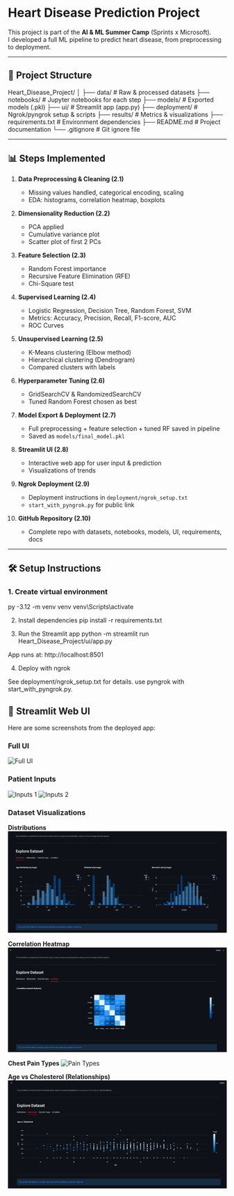 # Heart Disease Prediction Project

This project is part of the **AI & ML Summer Camp** (Sprints x Microsoft).  
I developed a full ML pipeline to predict heart disease, from preprocessing to deployment.

---

## 🚀 Project Structure
Heart_Disease_Project/
│
├── data/ # Raw & processed datasets
├── notebooks/ # Jupyter notebooks for each step
├── models/ # Exported models (.pkl)
├── ui/ # Streamlit app (app.py)
├── deployment/ # Ngrok/pyngrok setup & scripts
├── results/ # Metrics & visualizations
├── requirements.txt # Environment dependencies
├── README.md # Project documentation
└── .gitignore # Git ignore file

---

## 📊 Steps Implemented
1. **Data Preprocessing & Cleaning (2.1)**  
   - Missing values handled, categorical encoding, scaling  
   - EDA: histograms, correlation heatmap, boxplots  

2. **Dimensionality Reduction (2.2)**  
   - PCA applied  
   - Cumulative variance plot  
   - Scatter plot of first 2 PCs  

3. **Feature Selection (2.3)**  
   - Random Forest importance  
   - Recursive Feature Elimination (RFE)  
   - Chi-Square test  

4. **Supervised Learning (2.4)**  
   - Logistic Regression, Decision Tree, Random Forest, SVM  
   - Metrics: Accuracy, Precision, Recall, F1-score, AUC  
   - ROC Curves  

5. **Unsupervised Learning (2.5)**  
   - K-Means clustering (Elbow method)  
   - Hierarchical clustering (Dendrogram)  
   - Compared clusters with labels  

6. **Hyperparameter Tuning (2.6)**  
   - GridSearchCV & RandomizedSearchCV  
   - Tuned Random Forest chosen as best  

7. **Model Export & Deployment (2.7)**  
   - Full preprocessing + feature selection + tuned RF saved in pipeline  
   - Saved as `models/final_model.pkl`  

8. **Streamlit UI (2.8)** 
   - Interactive web app for user input & prediction  
   - Visualizations of trends  

9. **Ngrok Deployment (2.9)**  
   - Deployment instructions in `deployment/ngrok_setup.txt`  
   - `start_with_pyngrok.py` for public link  

10. **GitHub Repository (2.10)**  
    - Complete repo with datasets, notebooks, models, UI, requirements, docs  

---

## 🛠️ Setup Instructions
### 1. Create virtual environment

py -3.12 -m venv venv
venv\Scripts\activate

2. Install dependencies
pip install -r requirements.txt

3. Run the Streamlit app
python -m streamlit run Heart_Disease_Project/ui/app.py


App runs at: http://localhost:8501

4. Deploy with ngrok

See deployment/ngrok_setup.txt for details.
use pyngrok with start_with_pyngrok.py.

## 📸 Streamlit Web UI

Here are some screenshots from the deployed app:

### Full UI
![Full UI](screenshots/ui_full.jpg)

### Patient Inputs
![Inputs 1](screenshots/inputs_1.jpg)
![Inputs 2](screenshots/inputs_2.jpg)

### Dataset Visualizations
**Distributions**
![Distributions](screenshots/distributions.jpg)

**Correlation Heatmap**
![Correlation](screenshots/correlation.jpg)

**Chest Pain Types**
![Pain Types](screenshots/pain_types.jpg)

**Age vs Cholesterol (Relationships)**
![Relationships](screenshots/relationships.jpg)
